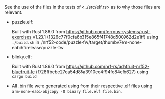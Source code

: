See the use of the files in the tests of <../src/elf.rs> as to why those files
are relevant.

* puzzle.elf:

  Built with Rust 1.86.0 from <https://github.com/ferrous-systems/rust-exercises>
  v1.23.1 (1326c77f0cfa6b315e865f41748d500962d2e1ff) using `./build.sh` in
  ./nrf52-code/puzzle-fw/target/thumbv7em-none-eabihf/release/puzzle-fw
 
* blinky.elf:

  Built with Rust 1.86.0  from
  <https://github.com/nrf-rs/adafruit-nrf52-bluefruit-le>
  (f728ffbebe27ea54d85a3910ee4f94fe84efb627) using `cargo build`

* All .bin file were generated using from their respective .elf files using
  `arm-none-eabi-objcopy -O binary file.elf file.bin`.
